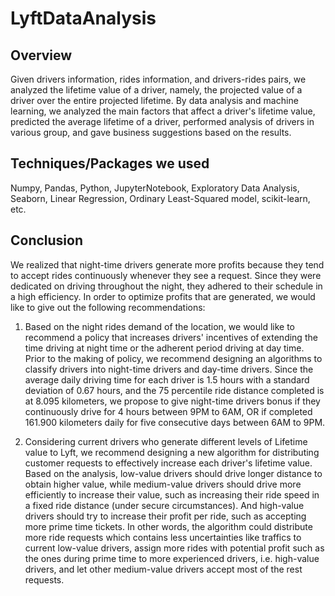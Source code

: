 # LyftDataAnalysis

## Overview
Given drivers information, rides information, and drivers-rides pairs, we analyzed the lifetime value of a driver, namely, the projected value of a driver over the entire projected lifetime. By data analysis and machine learning, we analyzed the main factors that affect a driver's lifetime value, predicted the average lifetime of a driver, performed analysis of drivers in various group, and gave business suggestions based on the results.

## Techniques/Packages we used
Numpy, Pandas, Python, JupyterNotebook, Exploratory Data Analysis, Seaborn, Linear Regression, Ordinary Least-Squared model, scikit-learn, etc.

## Conclusion
We realized that night-time drivers generate more profits because they tend to accept rides continuously whenever they see a request. Since they were dedicated on driving throughout the night, they adhered to their schedule in a high efficiency. In order to optimize profits that are generated, we would like to give out the following recommendations:

1. Based on the night rides demand of the location, we would like to recommend a policy that increases drivers' incentives of extending the time driving at night time or the adherent period driving at day time. Prior to the making of policy, we recommend designing an algorithms to classify drivers into night-time drivers and day-time drivers. Since the average daily driving time for each driver is 1.5 hours with a standard deviation of 0.67 hours, and the 75 percentile ride distance completed is at 8.095 kilometers, we propose to give night-time drivers bonus if they continuously drive for 4 hours between 9PM to 6AM, OR if completed 161.900 kilometers daily for five consecutive days between 6AM to 9PM. 

2. Considering current drivers who generate different levels of Lifetime value to Lyft, we recommend designing a new algorithm for distributing customer requests to effectively increase each driver's lifetime value. Based on the analysis, low-value drivers should drive longer distance to obtain higher value, while medium-value drivers should drive more efficiently to increase their value, such as increasing their ride speed in a fixed ride distance (under secure circumstances). And high-value drivers should try to increase their profit per ride, such as accepting more prime time tickets. In other words, the algorithm could distribute more ride requests which contains less uncertainties like traffics to current low-value drivers, assign more rides with potential profit such as the ones during prime time to more experienced drivers, i.e. high-value drivers, and let other medium-value drivers accept most of the rest requests.

